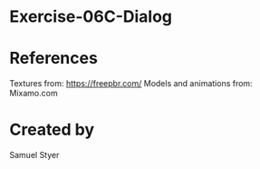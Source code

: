 # Exercise-06C-Dialog

# References

Textures from: https://freepbr.com/
Models and animations from: Mixamo.com

# Created by 
Samuel Styer
